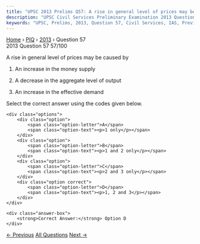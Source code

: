 ```yaml
---
title: "UPSC 2013 Prelims Q57: A rise in general level of prices may be caused by 1. An inc..."
description: "UPSC Civil Services Preliminary Examination 2013 Question 57 with options and answer"
keywords: "UPSC, Prelims, 2013, Question 57, Civil Services, IAS, Previous Year Questions"
---
```


<nav class="breadcrumb">
    <a href="../../">Home</a>
    <span>›</span>
    <a href="../">PIQ</a>
    <span>›</span>
    <a href="./">2013</a>
    <span>›</span>
    <span>Question 57</span>
</nav>

<div class="question-header">
    <div class="question-meta">
        <span class="year-badge">2013</span>
        <span class="question-number">Question 57</span>
        <span class="progress">57/100</span>
    </div>
    <div class="progress-bar">
        <div class="progress-fill" style="width: 57.0%"></div>
    </div>
</div>

<div class="question-content">
    <div class="question-text">
        <p>A rise in general level of prices may be caused by</p>
<ol>
<li>
<p>An increase in the money supply</p>
</li>
<li>
<p>A decrease in the aggregate level of output</p>
</li>
<li>
<p>An increase in the effective demand</p>
</li>
</ol>
<p>Select the correct answer using the codes given below.</p>
    </div>
    
    <div class="options">
        <div class="option">
            <span class="option-letter">A</span>
            <span class="option-text"><p>1 only</p></span>
        </div>
        <div class="option">
            <span class="option-letter">B</span>
            <span class="option-text"><p>1 and 2 only</p></span>
        </div>
        <div class="option">
            <span class="option-letter">C</span>
            <span class="option-text"><p>2 and 3 only</p></span>
        </div>
        <div class="option correct">
            <span class="option-letter">D</span>
            <span class="option-text"><p>1, 2 and 3</p></span>
        </div>
    </div>

    <div class="answer-box">
        <strong>Correct Answer:</strong> Option D
    </div>
</div>

<div class="question-nav">
    <a href="../q056-the-ilbert-bill-controversy-was-related-to-the/" class="nav-btn prev">← Previous</a>
    <a href="../" class="nav-btn center">All Questions</a>
    <a href="../q058-which-one-of-the-following-groups-of-items-is-incl/" class="nav-btn next">Next →</a>
</div>
